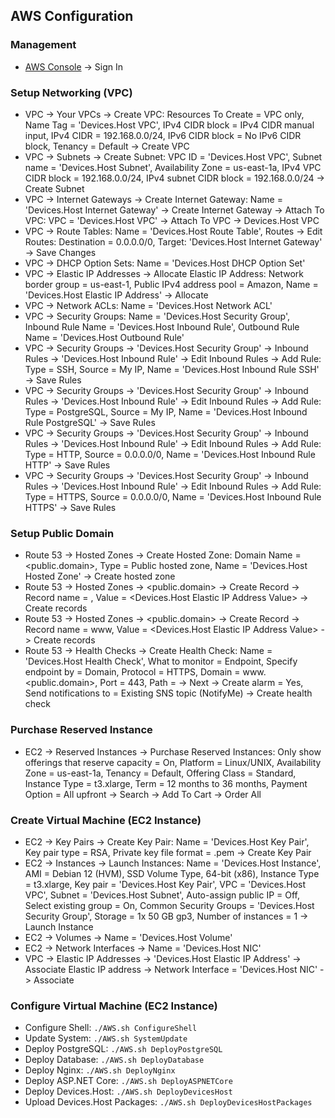 ## AWS Configuration

### Management
- [AWS Console](https://console.aws.amazon.com) -> Sign In

### Setup Networking (VPC)
- VPC -> Your VPCs -> Create VPC: Resources To Create = VPC only, Name Tag = 'Devices.Host VPC', IPv4 CIDR block = IPv4 CIDR manual input, IPv4 CIDR = 192.168.0.0/24, IPv6 CIDR block = No IPv6 CIDR block, Tenancy = Default -> Create VPC
- VPC -> Subnets -> Create Subnet: VPC ID = 'Devices.Host VPC', Subnet name = 'Devices.Host Subnet', Availability Zone = us-east-1a, IPv4 VPC CIDR block = 192.168.0.0/24, IPv4 subnet CIDR block = 192.168.0.0/24 -> Create Subnet
- VPC -> Internet Gateways -> Create Internet Gateway: Name = 'Devices.Host Internet Gateway' -> Create Internet Gateway -> Attach To VPC: VPC = 'Devices.Host VPC' -> Attach To VPC -> Devices.Host VPC
- VPC -> Route Tables: Name = 'Devices.Host Route Table', Routes -> Edit Routes: Destination = 0.0.0.0/0, Target: 'Devices.Host Internet Gateway' -> Save Changes
- VPC -> DHCP Option Sets: Name = 'Devices.Host DHCP Option Set'
- VPC -> Elastic IP Addresses -> Allocate Elastic IP Address: Network border group = us-east-1, Public IPv4 address pool = Amazon, Name = 'Devices.Host Elastic IP Address' -> Allocate
- VPC -> Network ACLs: Name = 'Devices.Host Network ACL'
- VPC -> Security Groups: Name = 'Devices.Host Security Group', Inbound Rule Name = 'Devices.Host Inbound Rule', Outbound Rule Name = 'Devices.Host Outbound Rule'
- VPC -> Security Groups -> 'Devices.Host Security Group' -> Inbound Rules -> 'Devices.Host Inbound Rule' -> Edit Inbound Rules -> Add Rule: Type = SSH, Source = My IP, Name = 'Devices.Host Inbound Rule SSH' -> Save Rules
- VPC -> Security Groups -> 'Devices.Host Security Group' -> Inbound Rules -> 'Devices.Host Inbound Rule' -> Edit Inbound Rules -> Add Rule: Type = PostgreSQL, Source = My IP, Name = 'Devices.Host Inbound Rule PostgreSQL' -> Save Rules
- VPC -> Security Groups -> 'Devices.Host Security Group' -> Inbound Rules -> 'Devices.Host Inbound Rule' -> Edit Inbound Rules -> Add Rule: Type = HTTP, Source = 0.0.0.0/0, Name = 'Devices.Host Inbound Rule HTTP' -> Save Rules
- VPC -> Security Groups -> 'Devices.Host Security Group' -> Inbound Rules -> 'Devices.Host Inbound Rule' -> Edit Inbound Rules -> Add Rule: Type = HTTPS, Source = 0.0.0.0/0, Name = 'Devices.Host Inbound Rule HTTPS' -> Save Rules

### Setup Public Domain
- Route 53 -> Hosted Zones -> Create Hosted Zone: Domain Name = <public.domain>, Type = Public hosted zone, Name = 'Devices.Host Hosted Zone' -> Create hosted zone
- Route 53 -> Hosted Zones -> <public.domain> -> Create Record -> Record name = <black>, Value = <Devices.Host Elastic IP Address Value> -> Create records
- Route 53 -> Hosted Zones -> <public.domain> -> Create Record -> Record name = www, Value = <Devices.Host Elastic IP Address Value> -> Create records
- Route 53 -> Health Checks -> Create Health Check: Name = 'Devices.Host Health Check', What to monitor = Endpoint, Specify endpoint by = Domain, Protocol = HTTPS, Domain = www.<public.domain>, Port = 443, Path = <blank> -> Next -> Create alarm = Yes, Send notifications to = Existing SNS topic (NotifyMe) -> Create health check

### Purchase Reserved Instance
- EC2 -> Reserved Instances -> Purchase Reserved Instances: Only show offerings that reserve capacity = On, Platform = Linux/UNIX, Availability Zone = us-east-1a, Tenancy = Default, Offering Class = Standard, Instance Type = t3.xlarge, Term = 12 months to 36 months, Payment Option = All upfront -> Search -> Add To Cart -> Order All

### Create Virtual Machine (EC2 Instance)
- EC2 -> Key Pairs -> Create Key Pair: Name = 'Devices.Host Key Pair', Key pair type = RSA, Private key file format = .pem -> Create Key Pair
- EC2 -> Instances -> Launch Instances: Name = 'Devices.Host Instance', AMI = Debian 12 (HVM), SSD Volume Type, 64-bit (x86), Instance Type = t3.xlarge, Key pair = 'Devices.Host Key Pair', VPC = 'Devices.Host VPC', Subnet = 'Devices.Host Subnet', Auto-assign public IP = Off, Select existing group = On, Common Security Groups = 'Devices.Host Security Group', Storage = 1x 50 GB gp3, Number of instances = 1 -> Launch Instance
- EC2 -> Volumes -> Name = 'Devices.Host Volume'
- EC2 -> Network Interfaces -> Name = 'Devices.Host NIC'
- VPC -> Elastic IP Addresses -> 'Devices.Host Elastic IP Address' -> Associate Elastic IP address -> Network Interface = 'Devices.Host NIC' -> Associate

### Configure Virtual Machine (EC2 Instance)
- Configure Shell: `./AWS.sh ConfigureShell`
- Update System: `./AWS.sh SystemUpdate`
- Deploy PostgreSQL: `./AWS.sh DeployPostgreSQL`
- Deploy Database: `./AWS.sh DeployDatabase`
- Deploy Nginx: `./AWS.sh DeployNginx`
- Deploy ASP.NET Core: `./AWS.sh DeployASPNETCore`
- Deploy Devices.Host: `./AWS.sh DeployDevicesHost`
- Upload Devices.Host Packages: `./AWS.sh DeployDevicesHostPackages`